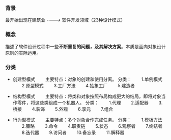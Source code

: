 ### 背景 

最开始出现在建筑业 ----> 软件开发领域（23种设计模式）

### 概念

描述了软件设计过程中一些**不断重复的问题，及其解决方案**。本质是面向对象设计原则的实际运用。

### 分类
 + 创建型模式
 &emsp;&emsp;主要特点：对象的创建和使用分离。
 分类：
 &emsp;&emsp;1.单例模式
 &emsp;&emsp;2.原型模式
 &emsp;&emsp;3.工厂方法
 &emsp;&emsp;4.抽象工厂
 &emsp;&emsp;5.建造者

 + 结构型模式
 &emsp;&emsp;主要特点：将类和对象按照布局构成更大的结局，即将对象当作零件，将这些类组成一个机器人。
 分类：
 &emsp;&emsp;1.代理
 &emsp;&emsp;2.适配器
 &emsp;&emsp;3.桥接
 &emsp;&emsp;4.装饰
 &emsp;&emsp;5.外观
 &emsp;&emsp;6.享元
 &emsp;&emsp;7.组合
 + 行为型模式
  &emsp;&emsp;主要特点：多个对象合作完成任务。
  分类：
  &emsp;&emsp;1.模板方法
 &emsp;&emsp;2.策略
 &emsp;&emsp;3.命令
 &emsp;&emsp;4.职责链
 &emsp;&emsp;5.状态
 &emsp;&emsp;6.观察者
 &emsp;&emsp;7.终结者
  &emsp;&emsp;8.迭代器
 &emsp;&emsp;9.访问者
 &emsp;&emsp;10.备忘录
 &emsp;&emsp;11.解释器

